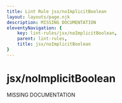 ```yaml
---
title: Lint Rule jsx/noImplicitBoolean
layout: layouts/page.njk
description: MISSING DOCUMENTATION
eleventyNavigation: {
	key: lint-rules/jsx/noImplicitBoolean,
	parent: lint-rules,
	title: jsx/noImplicitBoolean
}
---
```


# jsx/noImplicitBoolean

MISSING DOCUMENTATION
